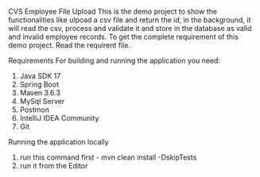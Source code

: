 CVS Employee File Upload
This is the demo project to show the functionalities like ulpoad a csv file and return the id, in the background, it will read the csv, process and validate it and store in the database as valid and invalid employee records. To get the complete requirement of this demo project. Read the requirent file.

Requirements
For building and running the application you need:
1) Java SDK 17
2) Spring Boot
3) Maven 3.6.3
4) MySql Server
5) Postmon
6) IntelliJ IDEA Community
7) Git

Running the application locally
1) run this command first -  mvn clean install -DskipTests
2) run it from the Editor

